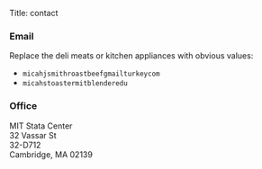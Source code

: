 Title: contact

### Email

Replace the deli meats or kitchen appliances with obvious values:

- `micahjsmithroastbeefgmailturkeycom`
- `micahstoastermitblenderedu`

### Office

MIT Stata Center  
32 Vassar St  
32-D712  
Cambridge, MA 02139
